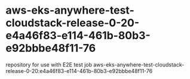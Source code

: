 # aws-eks-anywhere-test-cloudstack-release-0-20-e4a46f83-e114-461b-80b3-e92bbbe48f11-76
repository for use with E2E test job aws-eks-anywhere-test-cloudstack-release-0-20:e4a46f83-e114-461b-80b3-e92bbbe48f11-76
